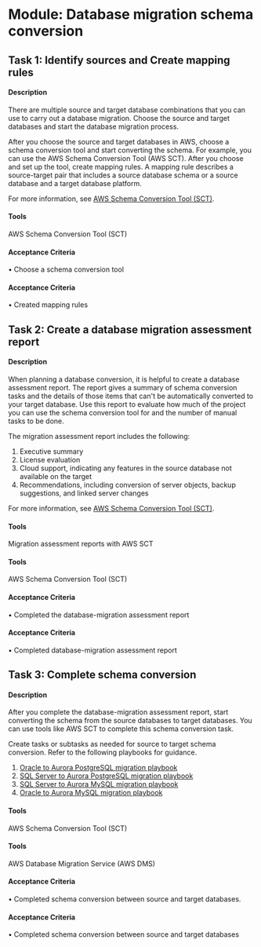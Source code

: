 
# Module: Database migration schema conversion
## Task 1: Identify sources and Create mapping rules
#### Description
There are multiple source and target database combinations that you can use to carry out a database migration. Choose the source and target databases and start the database migration process. 

After you choose the source and target databases in AWS, choose a schema conversion tool and start converting the schema. For example, you can use the AWS Schema Conversion Tool (AWS SCT). After you choose and set up the tool, create mapping rules. A mapping rule describes a source-target pair that includes a source database schema or a source database and a target database platform.

For more information, see [AWS Schema Conversion Tool (SCT)](https://docs.aws.amazon.com/SchemaConversionTool/latest/userguide/CHAP_Welcome.html).

#### Tools
AWS Schema Conversion Tool (SCT) 
#### Acceptance Criteria
• Choose a schema conversion tool
#### Acceptance Criteria
• Created mapping rules
## Task 2: Create a database migration assessment report
#### Description
When planning a database conversion, it is helpful to create a database assessment report. The report gives a summary of schema conversion tasks and the details of those items that can't be automatically converted to your target database. Use this report to evaluate how much of the project you can use the schema conversion tool for and the number of manual tasks to be done. 

The migration assessment report includes the following:

1) Executive summary
2) License evaluation
3) Cloud support, indicating any features in the source database not available on the target
4) Recommendations, including conversion of server objects, backup suggestions, and linked server changes

For more information, see [AWS Schema Conversion Tool (SCT)](https://docs.aws.amazon.com/SchemaConversionTool/latest/userguide/CHAP_Welcome.html).
#### Tools
Migration assessment reports with AWS SCT
#### Tools
AWS Schema Conversion Tool (SCT) 
#### Acceptance Criteria
• Completed the database-migration assessment report 
#### Acceptance Criteria
• Completed database-migration assessment report 
## Task 3: Complete schema conversion
#### Description
After you complete the database-migration assessment report, start converting the schema from the source databases to target databases. You can use tools like AWS SCT to complete this schema conversion task. 

Create tasks or subtasks as needed for source to target schema conversion. Refer to the following playbooks for guidance. 

1) [Oracle to Aurora PostgreSQL migration playbook](https://docs.aws.amazon.com/dms/latest/oracle-to-aurora-postgresql-migration-playbook/chap-oracle-aurora-pg.html)
2) [SQL Server to Aurora PostgreSQL migration playbook](https://docs.aws.amazon.com/dms/latest/sql-server-to-aurora-postgresql-migration-playbook/chap-sql-server-aurora-pg.html)
3) [SQL Server to Aurora MySQL migration playbook](https://docs.aws.amazon.com/dms/latest/sql-server-to-aurora-mysql-migration-playbook/chap-sql-server-aurora-mysql.html)
4) [Oracle to Aurora MySQL migration playbook](https://docs.aws.amazon.com/dms/latest/oracle-to-aurora-mysql-migration-playbook/chap-oracle-aurora-mysql.html)


#### Tools
AWS Schema Conversion Tool (SCT) 
#### Tools
AWS Database Migration Service (AWS DMS)
#### Acceptance Criteria
• Completed schema conversion between source and target databases.
#### Acceptance Criteria
• Completed schema conversion between source and target databases